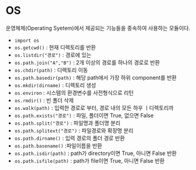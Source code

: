 # OS

운영체제(Operating Syetem)에서 제공되는 기능들을 종속하여 사용하는 모듈이다.

- `import os`
- `os.getcwd()` : 현재 디렉토리를 반환
- `os.listdir("경로")` : 경로에 있는
- `os.path.join("A","B")` : 2개 이상의 경로를 하나의 경로로 반환
- `os.chdir(path)`  : 디렉토리 이동
- `os.path.basedir(path)` : 해당 path에서 가장 하위 component를 반환
- `os.mkdir(dirname)` : 디렉토리 생성
- `os.environ` : 시스템의 환경변수를 사전형식으로 리턴
- `os.rmdir()` : 빈 폴더 삭제
- `os.walk(path)` : 입력한 경로로 부터, 경로 내의 모든 하우 ㅣ디렉토리까
- `os.path.exists("경로")` : 파일, 폴더이면 True, 없으면 False
- `os.path.split("경로")` : 파일명과 폴더명 분리
- `os.path.splitext("경로")` : 파일경로와 확장명 분리
- `os.path.dirname()` : 입력 경로의 폴더 경로 반환
- `os.path.basename()` :파일이름을 반환
- `os.path.isdir(path)` : path가 directory이면 True, 아니면 False 반환
- `os.path.isfile(path)` : path가 file이면 True, 아니면 False 반환
